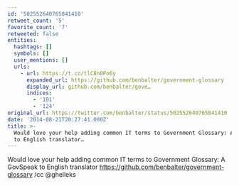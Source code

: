 ```yaml
---
id: '502552640765841410'
retweet_count: '5'
favorite_count: '7'
retweeted: false
entities:
  hashtags: []
  symbols: []
  user_mentions: []
  urls:
    - url: https://t.co/tlC8n0Po6y
      expanded_url: https://github.com/benbalter/government-glossary
      display_url: github.com/benbalter/gove…
      indices:
        - '101'
        - '124'
original_url: https://twitter.com/benbalter/status/502552640765841410
date: '2014-08-21T20:27:41.000Z'
title: >-
  Would love your help adding common IT terms to Government Glossary: A GovSpeak
  to English translator…
---
```


Would love your help adding common IT terms to Government Glossary: A GovSpeak to English translator https://github.com/benbalter/government-glossary /cc @ghelleks